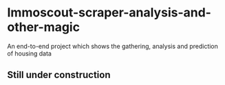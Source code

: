 # Immoscout-scraper-analysis-and-other-magic
An end-to-end project which shows the gathering, analysis and prediction of housing data

## Still under construction
